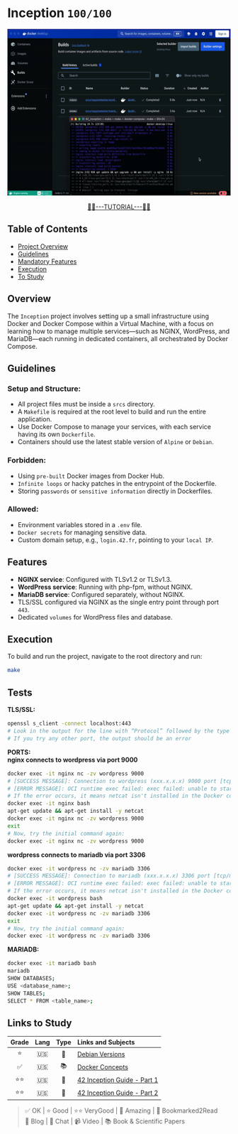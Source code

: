 # Inception `100/100`


<p align="center">
  <img src="https://github.com/pin3dev/42_Cursus/blob/a5d29b4a62cf51ed4d530307677175eb753b6afd/assets/Inception/Tutorial/Inception_Runing.gif" width="600" height="375" />
</p>

<p align="center">
  <a href="https://github.com/pin3dev/42_Inception/wiki">🚢🐳---TUTORIAL---🐳🚢</a>
</p>


## Table of Contents
- [Project Overview](#overview)
- [Guidelines](#guidelines)
- [Mandatory Features](#features)
- [Execution](#execution)
- [To Study](#links-to-study)

## Overview
The `Inception` project involves setting up a small infrastructure using Docker and Docker Compose within a Virtual Machine, with a focus on learning how to manage multiple services—such as NGINX, WordPress, and MariaDB—each running in dedicated containers, all orchestrated by Docker Compose.
  
## Guidelines

### Setup and Structure:

- All project files must be inside a `srcs` directory.
- A `Makefile` is required at the root level to build and run the entire application.
- Use Docker Compose to manage your services, with each service having its own `Dockerfile`.
- Containers should use the latest stable version of `Alpine` or `Debian`.

### Forbidden:

- Using `pre-built` Docker images from Docker Hub.
- `Infinite loops` or hacky patches in the entrypoint of the Dockerfile.
- Storing `passwords` or `sensitive information` directly in Dockerfiles.

### Allowed:

- Environment variables stored in a `.env` file.
- `Docker secrets` for managing sensitive data.
- Custom domain setup, e.g., `login.42.fr`, pointing to your `local IP`.

## Features
- **NGINX service**: Configured with TLSv1.2 or TLSv1.3.
- **WordPress service**: Running with php-fpm, without NGINX.
- **MariaDB service**: Configured separately, without NGINX.
- TLS/SSL configured via NGINX as the single entry point through port `443`.
- Dedicated `volumes` for WordPress files and database.

## Execution
To build and run the project, navigate to the root directory and run:
```bash
make
```

## Tests
**TLS/SSL:**
```bash
openssl s_client -connect localhost:443
# Look in the output for the line with “Protocol” followed by the type of protocol used
# If you try any other port, the output should be an error
```

**PORTS:**  
**nginx connects to wordpress via port 9000**
```bash
docker exec -it nginx nc -zv wordpress 9000
# [SUCCESS MESSAGE]: Connection to wordpress (xxx.x.x.x) 9000 port [tcp/*] succeeded!
# [ERROR MESSAGE]: OCI runtime exec failed: exec failed: unable to start container process: exec: "nc"...
# If the error occurs, it means netcat isn't installed in the Docker container. To resolve this, run:
docker exec -it nginx bash
apt-get update && apt-get install -y netcat
docker exec -it nginx nc -zv wordpress 9000
exit
# Now, try the initial command again:
docker exec -it nginx nc -zv wordpress 9000
```

**wordpress connects to mariadb via port 3306**
```bash
docker exec -it wordpress nc -zv mariadb 3306
# [SUCCESS MESSAGE]: Connection to mariadb (xxx.x.x.x) 3306 port [tcp/mysql] succeeded!
# [ERROR MESSAGE]: OCI runtime exec failed: exec failed: unable to start container process: exec: "nc"...
# If the error occurs, it means netcat isn't installed in the Docker container. To resolve this, run:
docker exec -it wordpress bash
apt-get update && apt-get install -y netcat
docker exec -it wordpress nc -zv mariadb 3306
exit
# Now, try the initial command again:
docker exec -it wordpress nc -zv mariadb 3306
```

**MARIADB:**
```bash
docker exec -it mariadb bash
mariadb
SHOW DATABASES;
USE <database_name>;
SHOW TABLES;
SELECT * FROM <table_name>;
```

## Links to Study
| Grade | Lang | Type | Links and Subjects |
|:----:|:----:|:----:|:------------------|
| ⭐  |  🇺🇸 | 🔖  | [Debian Versions](https://www.debian.org/releases/) |  
|  ✅ |  🇺🇸 |  📚 | [Docker Concepts](https://container.training/intro-selfpaced.yml.html#1) |  
| ⭐⭐ |  🇺🇸 |  📄 | [42 Inception Guide - Part 1](https://medium.com/@ssterdev/inception-guide-42-project-part-i-7e3af15eb671) |  
| ⭐⭐ |  🇺🇸 |  📄 | [42 Inception Guide - Part 2](https://medium.com/@ssterdev/inception-42-project-part-ii-19a06962cf3b) |  

> ✅ OK | ⭐ Good | ⭐⭐ VeryGood | 🤩 Amazing | 🔖 Bookmarked2Read  
> 📄 Blog | 💭 Chat | 📹 Video | 📚 Book & Scientific Papers   
